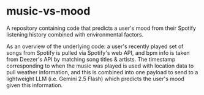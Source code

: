 # music-vs-mood
A repository containing code that predicts a user's mood from their Spotify listening history combined with environmental factors.

As an overview of the underlying code: a user's recently played set of songs from Spotify is pulled via Spotify's web API, and bpm info is taken from Deezer's API by matching song titles & artists. The timestamp corresponding to when the music was played is used with location data to pull weather information, and this is combined into one payload to send to a lightweight LLM (i.e. Gemini 2.5 Flash) which predicts the user's mood given this information. 


